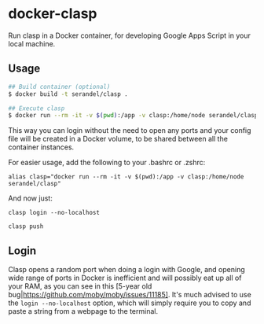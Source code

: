 # docker-clasp

Run clasp in a Docker container, for developing Google Apps Script in your local machine.

## Usage

```bash
## Build container (optional)
$ docker build -t serandel/clasp .

## Execute clasp
$ docker run --rm -it -v $(pwd):/app -v clasp:/home/node serandel/clasp push
```

This way you can login without the need to open any ports and your config file will be created in a Docker volume, to be
shared between all the container instances.

For easier usage, add the following to your .bashrc or .zshrc:

```
alias clasp="docker run --rm -it -v $(pwd):/app -v clasp:/home/node serandel/clasp"
```

And now just:

```
clasp login --no-localhost

clasp push
```

## Login

Clasp opens a random port when doing a login with Google, and opening wide range of ports in Docker is inefficient and will possibly eat up all of your RAM, as you can see in this [5-year old bug|https://github.com/moby/moby/issues/11185]. It's much advised to use the `login --no-localhost` option, which will simply require you to copy and paste a string from a webpage to the terminal.

